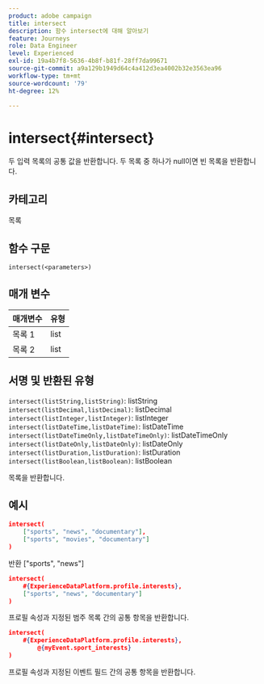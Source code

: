 ```yaml
---
product: adobe campaign
title: intersect
description: 함수 intersect에 대해 알아보기
feature: Journeys
role: Data Engineer
level: Experienced
exl-id: 19a4b7f8-5636-4b8f-b81f-28ff7da99671
source-git-commit: a9a129b1949d64c4a412d3ea4002b32e3563ea96
workflow-type: tm+mt
source-wordcount: '79'
ht-degree: 12%

---
```


# intersect{#intersect}

두 입력 목록의 공통 값을 반환합니다. 두 목록 중 하나가 null이면 빈 목록을 반환합니다.

## 카테고리

목록

## 함수 구문

`intersect(<parameters>)`

## 매개 변수

| 매개변수 | 유형 |
|-----------|------------------|
| 목록 1 | list |
| 목록 2 | list |

## 서명 및 반환된 유형

`intersect(listString,listString)`: listString
`intersect(listDecimal,listDecimal)`: listDecimal
`intersect(listInteger,listInteger)`: listInteger
`intersect(listDateTime,listDateTime)`: listDateTime
`intersect(listDateTimeOnly,listDateTimeOnly)`: listDateTimeOnly
`intersect(listDateOnly,listDateOnly)`: listDateOnly
`intersect(listDuration,listDuration)`: listDuration
`intersect(listBoolean,listBoolean)`: listBoolean

목록을 반환합니다.

## 예시

```json
intersect(
    ["sports", "news", "documentary"],
    ["sports", "movies", "documentary"]
)
```

반환 [&quot;sports&quot;, &quot;news&quot;]

```json
intersect(
    #{ExperienceDataPlatform.profile.interests},
    ["sports", "news", "documentary"]
)
```

프로필 속성과 지정된 범주 목록 간의 공통 항목을 반환합니다.

```json
intersect(
    #{ExperienceDataPlatform.profile.interests},
        @{myEvent.sport_interests}
)
```

프로필 속성과 지정된 이벤트 필드 간의 공통 항목을 반환합니다.
